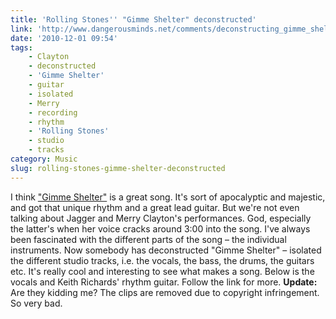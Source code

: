 ```yaml
---
title: 'Rolling Stones'' "Gimme Shelter" deconstructed'
link: 'http://www.dangerousminds.net/comments/deconstructing_gimme_shelter_listen/'
date: '2010-12-01 09:54'
tags:
    - Clayton
    - deconstructed
    - 'Gimme Shelter'
    - guitar
    - isolated
    - Merry
    - recording
    - rhythm
    - 'Rolling Stones'
    - studio
    - tracks
category: Music
slug: rolling-stones-gimme-shelter-deconstructed
---
```


I think ["Gimme Shelter"](http://open.spotify.com/track/1Rkx7ve9RqSuQ877R3X2HO "Spotify link") is a great song. It's sort of apocalyptic and majestic, and got that unique rhythm and a great lead guitar. But we're not even talking about Jagger and Merry Clayton's performances. God, especially the latter's when her voice cracks around 3:00 into the song. I've always been fascinated with the different parts of the song – the individual instruments. Now somebody has deconstructed "Gimme Shelter" – isolated the different studio tracks, i.e. the vocals, the bass, the drums, the guitars etc. It's really cool and interesting to see what makes a song. Below is the vocals and Keith Richards' rhythm guitar. Follow the link for more. **Update:** Are they kidding me? The clips are removed due to copyright infringement. So very bad.  
